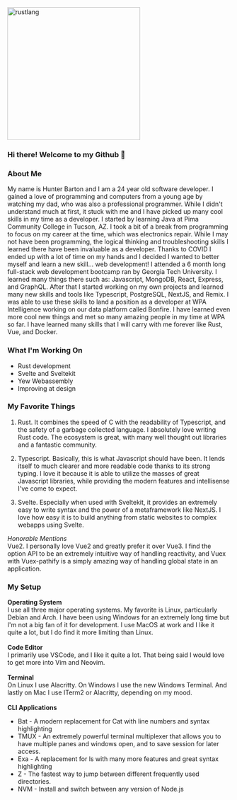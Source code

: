 <img src="https://global-uploads.webflow.com/601be0f0f62d8b2e2a92b830/623d97527345a093561508e9_MicrosoftTeams-image.png" alt="rustlang" height="300px" style="object-fit: cover;" />

### Hi there! Welcome to my Github 👋

### About Me  
  
My name is Hunter Barton and I am a 24 year old software developer. I gained a love of programming and computers from a young age by watching my dad, who was also a professional programmer. While I didn't understand much at first, it stuck with me and I have picked up many cool skills in my time as a developer. I started by learning Java at Pima Community College in Tucson, AZ. I took a bit of a break from programming to focus on my career at the time, which was electronics repair. While I may not have been programming, the logical thinking and troubleshooting skills I learned there have been invaluable as a developer. Thanks to COVID I ended up with a lot of time on my hands and I decided I wanted to better myself and learn a new skill... web development! I attended a 6 month long full-stack web development bootcamp ran by Georgia Tech University. I learned many things there such as: Javascript, MongoDB, React, Express, and GraphQL. After that I started working on my own projects and learned many new skills and tools like Typescript, PostgreSQL, NextJS, and Remix. I was able to use these skills to land a position as a developer at WPA Intelligence working on our data platform called Bonfire. I have learned even more cool new things and met so many amazing people in my time at WPA so far. I have learned many skills that I will carry with me forever like Rust, Vue, and Docker. 

### What I'm Working On

* Rust development
* Svelte and Sveltekit
* Yew Webassembly
* Improving at design

### My Favorite Things

1. Rust. It combines the speed of C with the readability of Typescript, and the safety of a garbage collected language. I absolutely love writing Rust code. The ecosystem is great, with many well thought out libraries and a fantastic community.
  
2. Typescript. Basically, this is what Javascript should have been. It lends itself to much clearer and more readable code thanks to its strong typing. I love it because it is able to utilize the masses of great Javascript libraries, while providing the modern features and intellisense I've come to expect.
  
3. Svelte. Especially when used with Sveltekit, it provides an extremely easy to write syntax and the power of a metaframework like NextJS. I love how easy it is to build anything from static websites to complex webapps using Svelte.
  
*Honorable Mentions*  
   Vue2. I personally love Vue2 and greatly prefer it over Vue3. I find the option API to be an extremely intuitive way of handling reactivity, and Vuex with Vuex-pathify is a simply amazing way of handling global state in an application.
   
### My Setup 

**Operating System**  
I use all three major operating systems. My favorite is Linux, particularly Debian and Arch. I have been using Windows for an extremely long time but I'm not a big fan of it for development. I use MacOS at work and I like it quite a lot, but I do find it more limiting than Linux.  
<br />
**Code Editor**  
I primarily use VSCode, and I like it quite a lot. That being said I would love to get more into Vim and Neovim. 
<br />  
**Terminal**  
On Linux I use Alacritty. On Windows I use the new Windows Terminal. And lastly on Mac I use ITerm2 or Alacritty, depending on my mood.
<br />  
**CLI Applications**  
* Bat - A modern replacement for Cat with line numbers and syntax highlighting
* TMUX - An extremely powerful terminal multiplexer that allows you to have multiple panes and windows open, and to save session for later access.
* Exa - A replacement for ls with many more features and great syntax highlighting
* Z - The fastest way to jump between different frequently used directories.
* NVM - Install and switch between any version of Node.js
